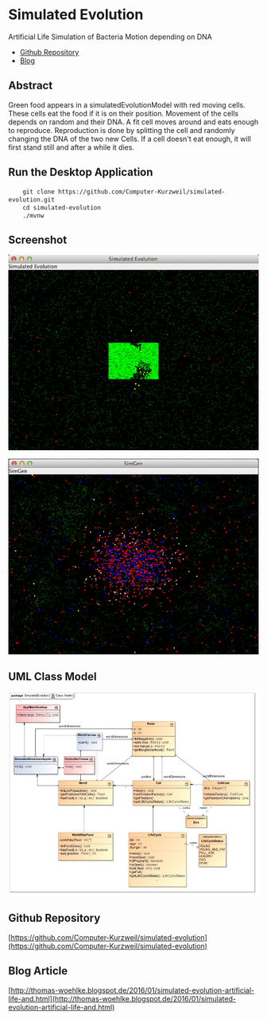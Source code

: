 # Simulated Evolution

Artificial Life Simulation of Bacteria Motion depending on DNA

* [Github Repository](https://github.com/Computer-Kurzweil/simulated-evolution)
* [Blog](http://thomas-woehlke.blogspot.de/2016/01/simulated-evolution-artificial-life-and.html)

## Abstract

Green food appears in a simulatedEvolutionModel with red moving cells. These cells eat the food if it is on their position.
Movement of the cells depends on random and their DNA. A fit cell moves around and eats enough to reproduce.
Reproduction is done by splitting the cell and randomly changing the DNA of the two new Cells.
If a cell doesn't eat enough, it will first stand still and after a while it dies.

## Run the Desktop Application
````
    git clone https://github.com/Computer-Kurzweil/simulated-evolution.git
    cd simulated-evolution
    ./mvnw
````

## Screenshot

![Early Screen](img/screen1.png)

![Later Screen](img/screen2.png)

## UML Class Model
![UML Class Model](img/Class_Model.jpg)

## Github Repository
[https://github.com/Computer-Kurzweil/simulated-evolution](https://github.com/Computer-Kurzweil/simulated-evolution)

## Blog Article
[http://thomas-woehlke.blogspot.de/2016/01/simulated-evolution-artificial-life-and.html](http://thomas-woehlke.blogspot.de/2016/01/simulated-evolution-artificial-life-and.html)

